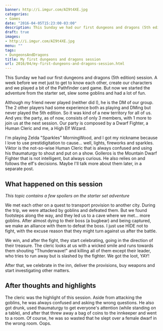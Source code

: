 ```yaml
---
banner: http://i.imgur.com/AI9t4XE.jpg
categories:
- Games
date: "2016-04-05T15:23:00-03:00"
description: This Sunday we had our first dungeons and dragons (5th edition) session.
draft: true
images:
- http://i.imgur.com/AI9t4XE.jpg
menu: ""
tags:
- DungeonsAndDragons
title: My first dungeons and dragons session
url: 2016/04/my-first-dungeons-and-dragons-session.html
---
```


This Sunday we had our first dungeons and dragons (5th edition) session. 
A week before we met just to get to know each other, create our characters and we played a bit of the Pathfinder card game. 
But now we started the adventure from the starter set, slew some goblins and had a lot of fun.

<!--more-->

Although my friend never played (neither did I), he is the DM of our group. 
The 2 other players had some experience both as playing and DMing but never played the 5th edition. 
So it was kind of a new territory for all of us. And yes: the party, as of now, consists of only 3 members, 
with 1 more to join us at the next session. 
Our party is composed by a Dwarf Fighter, a Human Cleric and me, a High Elf Wizard.

I'm playing Zelda "Sparkles" MorningWood, and I got my nickname because I love to use prestidigitation to cause... 
well, lights, fireworks and sparkles. 
Viktor is the not-so-wise Human Cleric that is always confused and using his thaumaturgy to shout and put on a show. 
Golleros is the Mountain Dwarf Fighter that is not intelligent, but always curious. 
He also relies on and follows the elf's decisions. Maybe I'll talk more about them later, in a separate post.

## What happened on this session

_This topic contains a few spoilers on the starter set adventure_

We met each other on a quest to transport provision to another city. 
During the trip, we were attacked by goblins and defeated them. 
But we found footsteps along the way, and they led us to a cave where we met... more goblins. 
After almost dying to their boss (a bugbear) and being captured, we make an alliance with them to defeat the boss. 
I just use HIDE not to fight, with the excuse reason that they might turn against us after the battle.

We win, and after the fight, they start celebrating, going in the direction of their treasure. 
The cleric looks at us with a wicked smile and runs towards them shouting "Thunderwave!" 
and killing all of them except their leader, who tries to run away but is slashed by the fighter. We got the loot, YAY!

After that, we celebrate in the inn, deliver the provisions, buy weapons and start investigating other matters.

## After thoughts and highlights

The cleric was the highlight of this session. Aside from attacking the goblins, 
he was always confused and asking the wrong questions. 
He also got drunk, used thaumaturgy to get everyone's attention (while standing on a table), 
and after that threw away a bag of coins to the innkeeper and went to a room. 
Of course, he was so wasted that he slept over a female dwarf in the wrong room. Oops.
